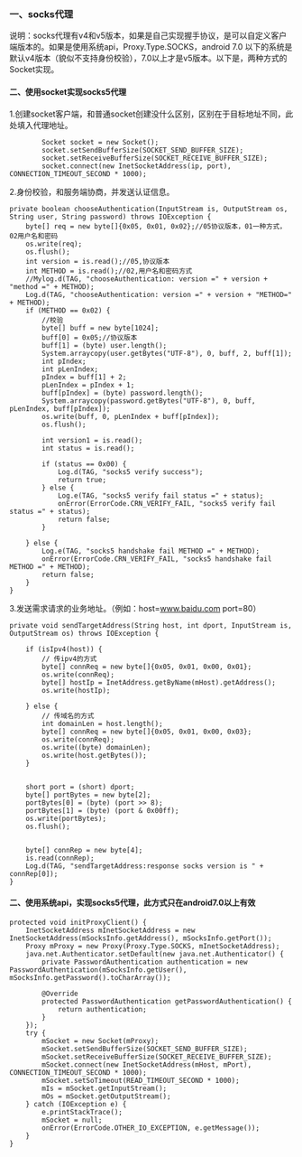 ### 一、socks代理 ###
说明：socks代理有v4和v5版本，如果是自己实现握手协议，是可以自定义客户端版本的。如果是使用系统api，Proxy.Type.SOCKS，android 7.0 以下的系统是默认v4版本（貌似不支持身份校验），7.0以上才是v5版本。以下是，两种方式的Socket实现。

#### 二、使用socket实现socks5代理 ####

1.创建socket客户端，和普通socket创建没什么区别，区别在于目标地址不同，此处填入代理地址。

            Socket socket = new Socket();
			socket.setSendBufferSize(SOCKET_SEND_BUFFER_SIZE);
            socket.setReceiveBufferSize(SOCKET_RECEIVE_BUFFER_SIZE);
            socket.connect(new InetSocketAddress(ip, port), CONNECTION_TIMEOUT_SECOND * 1000);

2.身份校验，和服务端协商，并发送认证信息。
	
    private boolean chooseAuthentication(InputStream is, OutputStream os, String user, String password) throws IOException {
        byte[] req = new byte[]{0x05, 0x01, 0x02};//05协议版本，01一种方式，02用户名和密码
        os.write(req);
        os.flush();
        int version = is.read();//05,协议版本
        int METHOD = is.read();//02,用户名和密码方式
        //Mylog.d(TAG, "chooseAuthentication: version =" + version + "method =" + METHOD);
        Log.d(TAG, "chooseAuthentication: version =" + version + "METHOD=" + METHOD);
        if (METHOD == 0x02) {
            //校验
            byte[] buff = new byte[1024];
            buff[0] = 0x05;//协议版本
            buff[1] = (byte) user.length();
            System.arraycopy(user.getBytes("UTF-8"), 0, buff, 2, buff[1]);
            int pIndex;
            int pLenIndex;
            pIndex = buff[1] + 2;
            pLenIndex = pIndex + 1;
            buff[pIndex] = (byte) password.length();
            System.arraycopy(password.getBytes("UTF-8"), 0, buff, pLenIndex, buff[pIndex]);
            os.write(buff, 0, pLenIndex + buff[pIndex]);
            os.flush();

            int version1 = is.read();
            int status = is.read();

            if (status == 0x00) {
                Log.d(TAG, "socks5 verify success");
                return true;
            } else {
                Log.e(TAG, "socks5 verify fail status =" + status);
                onError(ErrorCode.CRN_VERIFY_FAIL, "socks5 verify fail status =" + status);
                return false;
            }

        } else {
            Log.e(TAG, "socks5 handshake fail METHOD =" + METHOD);
            onError(ErrorCode.CRN_VERIFY_FAIL, "socks5 handshake fail METHOD =" + METHOD);
            return false;
        }
    }

3.发送需求请求的业务地址。（例如：host=www.baidu.com port=80）

    private void sendTargetAddress(String host, int dport, InputStream is, OutputStream os) throws IOException {

        if (isIpv4(host)) {
            // 传ipv4的方式
            byte[] connReq = new byte[]{0x05, 0x01, 0x00, 0x01};
            os.write(connReq);
            byte[] hostIp = InetAddress.getByName(mHost).getAddress();
            os.write(hostIp);

        } else {
            // 传域名的方式
            int domainLen = host.length();
            byte[] connReq = new byte[]{0x05, 0x01, 0x00, 0x03};
            os.write(connReq);
            os.write((byte) domainLen);
            os.write(host.getBytes());
        }


        short port = (short) dport;
        byte[] portBytes = new byte[2];
        portBytes[0] = (byte) (port >> 8);
        portBytes[1] = (byte) (port & 0x00ff);
        os.write(portBytes);
        os.flush();


        byte[] connRep = new byte[4];
        is.read(connRep);
        Log.d(TAG, "sendTargetAddress:response socks version is " + connRep[0]);
    }


#### 二、使用系统api，实现socks5代理，此方式只在android7.0以上有效 ####

    protected void initProxyClient() {
        InetSocketAddress mInetSocketAddress = new InetSocketAddress(mSocksInfo.getAddress(), mSocksInfo.getPort());
        Proxy mProxy = new Proxy(Proxy.Type.SOCKS, mInetSocketAddress);
        java.net.Authenticator.setDefault(new java.net.Authenticator() {
            private PasswordAuthentication authentication = new PasswordAuthentication(mSocksInfo.getUser(), mSocksInfo.getPassword().toCharArray());

            @Override
            protected PasswordAuthentication getPasswordAuthentication() {
                return authentication;
            }
        });
        try {
            mSocket = new Socket(mProxy);
            mSocket.setSendBufferSize(SOCKET_SEND_BUFFER_SIZE);
            mSocket.setReceiveBufferSize(SOCKET_RECEIVE_BUFFER_SIZE);
            mSocket.connect(new InetSocketAddress(mHost, mPort), CONNECTION_TIMEOUT_SECOND * 1000);
            mSocket.setSoTimeout(READ_TIMEOUT_SECOND * 1000);
            mIs = mSocket.getInputStream();
            mOs = mSocket.getOutputStream();
        } catch (IOException e) {
            e.printStackTrace();
            mSocket = null;
            onError(ErrorCode.OTHER_IO_EXCEPTION, e.getMessage());
        }
    }